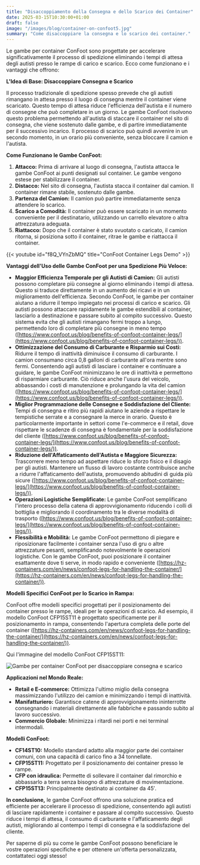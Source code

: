 ```yaml
---
title: "Disaccoppiamento della Consegna e dello Scarico dei Container"
date: 2025-03-15T10:30:00+01:00
draft: false
image: "/images/blog/container-on-confoot5.jpg"
summary: "Come disaccoppiare la consegna e lo scarico dei container."
---
```


Le gambe per container ConFoot sono progettate per accelerare significativamente il processo di spedizione eliminando i tempi di attesa degli autisti presso le rampe di carico e scarico. Ecco come funzionano e i vantaggi che offrono:

**L'Idea di Base: Disaccoppiare Consegna e Scarico**

Il processo tradizionale di spedizione spesso prevede che gli autisti rimangano in attesa presso il luogo di consegna mentre il container viene scaricato. Questo tempo di attesa riduce l'efficienza dell'autista e il numero di consegne che può completare in un giorno. Le gambe ConFoot risolvono questo problema permettendo all'autista di staccare il container nel sito di consegna, che viene sostenuto dalle gambe, e di partire immediatamente per il successivo incarico. Il processo di scarico può quindi avvenire in un secondo momento, in un orario più conveniente, senza bloccare il camion e l'autista.

**Come Funzionano le Gambe ConFoot:**

1.  **Attacco:** Prima di arrivare al luogo di consegna, l'autista attacca le gambe ConFoot ai punti designati sul container. Le gambe vengono estese per stabilizzare il container.
2.  **Distacco:** Nel sito di consegna, l'autista stacca il container dal camion. Il container rimane stabile, sostenuto dalle gambe.
3.  **Partenza del Camion:** Il camion può partire immediatamente senza attendere lo scarico.
4.  **Scarico a Comodità:** Il container può essere scaricato in un momento conveniente per il destinatario, utilizzando un carrello elevatore o altra attrezzatura adeguata.
5.  **Riattacco:** Dopo che il container è stato svuotato o caricato, il camion ritorna, si posiziona sotto il container, ritrae le gambe e riattacca il container.

{{< youtube id="f8Q_VYnZbMQ" title="ConFoot Container Legs Demo" >}}

**Vantaggi dell'Uso delle Gambe ConFoot per una Spedizione Più Veloce:**

*   **Maggior Efficienza Temporale per gli Autisti di Camion:** Gli autisti possono completare più consegne al giorno eliminando i tempi di attesa. Questo si traduce direttamente in un aumento dei ricavi e in un miglioramento dell'efficienza. Secondo ConFoot, le gambe per container aiutano a ridurre il tempo impiegato nei processi di carico e scarico. Gli autisti possono attaccare rapidamente le gambe estendibili al container, lasciarlo a destinazione e passare subito al compito successivo. Questo sistema evita che gli autisti rimangano fermi troppo a lungo, permettendo loro di completare più consegne in meno tempo ([https://www.confoot.us/blog/benefits-of-confoot-container-legs/](https://www.confoot.us/blog/benefits-of-confoot-container-legs/)).
*   **Ottimizzazione del Consumo di Carburante e Risparmio sui Costi:** Ridurre il tempo di inattività diminuisce il consumo di carburante. I camion consumano circa 0,8 galloni di carburante all'ora mentre sono fermi. Consentendo agli autisti di lasciare i container e continuare a guidare, le gambe ConFoot minimizzano le ore di inattività e permettono di risparmiare carburante. Ciò riduce anche l'usura del veicolo, abbassando i costi di manutenzione e prolungando la vita del camion ([https://www.confoot.us/blog/benefits-of-confoot-container-legs/](https://www.confoot.us/blog/benefits-of-confoot-container-legs/)).
*   **Miglior Programmazione delle Consegne e Soddisfazione del Cliente:** Tempi di consegna e ritiro più rapidi aiutano le aziende a rispettare le tempistiche serrate e a consegnare la merce in orario. Questo è particolarmente importante in settori come l'e-commerce e il retail, dove rispettare le scadenze di consegna è fondamentale per la soddisfazione del cliente ([https://www.confoot.us/blog/benefits-of-confoot-container-legs/](https://www.confoot.us/blog/benefits-of-confoot-container-legs/)).
*   **Riduzione dell'Affaticamento dell'Autista e Maggiore Sicurezza:** Trascorrere meno tempo ad aspettare riduce lo sforzo fisico e il disagio per gli autisti. Mantenere un flusso di lavoro costante contribuisce anche a ridurre l'affaticamento dell'autista, promuovendo abitudini di guida più sicure ([https://www.confoot.us/blog/benefits-of-confoot-container-legs/](https://www.confoot.us/blog/benefits-of-confoot-container-legs/)).
*   **Operazioni Logistiche Semplificate:** Le gambe ConFoot semplificano l'intero processo della catena di approvvigionamento riducendo i colli di bottiglia e migliorando il coordinamento tra le diverse modalità di trasporto ([https://www.confoot.us/blog/benefits-of-confoot-container-legs/](https://www.confoot.us/blog/benefits-of-confoot-container-legs/)).
*   **Flessibilità e Mobilità:** Le gambe ConFoot permettono di piegare e riposizionare facilmente i container senza l'uso di gru o altre attrezzature pesanti, semplificando notevolmente le operazioni logistiche. Con le gambe ConFoot, puoi posizionare il container esattamente dove ti serve, in modo rapido e conveniente ([https://hz-containers.com/en/news/confoot-legs-for-handling-the-container/](https://hz-containers.com/en/news/confoot-legs-for-handling-the-container/)).

**Modelli Specifici ConFoot per lo Scarico in Rampa:**

ConFoot offre modelli specifici progettati per il posizionamento dei container presso le rampe, ideali per le operazioni di scarico. Ad esempio, il modello ConFoot CFP15ST11 è progettato specificamente per il posizionamento in rampa, consentendo l'apertura completa delle porte del container ([https://hz-containers.com/en/news/confoot-legs-for-handling-the-container/](https://hz-containers.com/en/news/confoot-legs-for-handling-the-container/)).

Qui l'immagine del modello ConFoot CFP15ST11:

![Gambe per container ConFoot per disaccoppiare consegna e scarico](/images/blog/container-on-confoot-unloading2.jpg)

**Applicazioni nel Mondo Reale:**

*   **Retail e E-commerce:** Ottimizza l'ultimo miglio della consegna massimizzando l'utilizzo dei camion e minimizzando i tempi di inattività.
*   **Manifatturiero:** Garantisce catene di approvvigionamento ininterrotte consegnando i materiali direttamente alle fabbriche e passando subito al lavoro successivo.
*   **Commercio Globale:** Minimizza i ritardi nei porti e nei terminal intermodali.

**Modelli ConFoot:**

*   **CF14ST10:** Modello standard adatto alla maggior parte dei container comuni, con una capacità di carico fino a 34 tonnellate.
*   **CFP15ST11:** Progettato per il posizionamento dei container presso le rampe.
*   **CFP con idraulica:** Permette di sollevare il container dal rimorchio e abbassarlo a terra senza bisogno di attrezzature di movimentazione.
*   **CFP15ST13:** Principalmente destinato ai container da 45′.

**In conclusione,** le gambe ConFoot offrono una soluzione pratica ed efficiente per accelerare il processo di spedizione, consentendo agli autisti di lasciare rapidamente i container e passare al compito successivo. Questo riduce i tempi di attesa, il consumo di carburante e l'affaticamento degli autisti, migliorando al contempo i tempi di consegna e la soddisfazione del cliente.

Per saperne di più su come le gambe ConFoot possono beneficiare le vostre operazioni specifiche e per ottenere un'offerta personalizzata, contattateci oggi stesso!